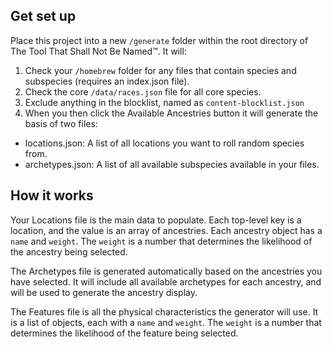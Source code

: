 ## Get set up
Place this project into a new `/generate` folder within the root directory of The Tool That Shall Not Be Named™. It will:
1. Check your `/homebrew` folder for any files that contain species and subspecies (requires an index.json file).
2. Check the core `/data/races.json` file for all core species.
3. Exclude anything in the blocklist, named as `content-blocklist.json`
4. When you then click the Available Ancestries button it will generate the basis of two files:
  - locations.json: A list of all locations you want to roll random species from.
  - archetypes.json: A list of all available subspecies available in your files.

## How it works
Your Locations file is the main data to populate. Each top-level key is a location, and the value is an array of ancestries. Each ancestry object has a `name` and `weight`. The `weight` is a number that determines the likelihood of the ancestry being selected.

The Archetypes file is generated automatically based on the ancestries you have selected. It will include all available archetypes for each ancestry, and will be used to generate the ancestry display.

The Features file is all the physical characteristics the generator will use. It is a list of objects, each with a `name` and `weight`. The `weight` is a number that determines the likelihood of the feature being selected.
